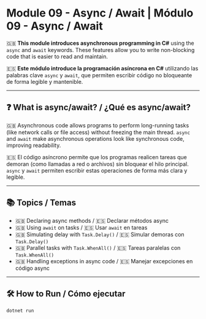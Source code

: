 # Module 09 - Async / Await | Módulo 09 - Async / Await

🇬🇧 **This module introduces asynchronous programming in C#** using the `async` and `await` keywords. These features allow you to write non-blocking code that is easier to read and maintain.

🇪🇸 **Este módulo introduce la programación asíncrona en C#** utilizando las palabras clave `async` y `await`, que permiten escribir código no bloqueante de forma legible y mantenible.

---

## ❓ What is async/await? / ¿Qué es async/await?

🇬🇧 Asynchronous code allows programs to perform long-running tasks (like network calls or file access) without freezing the main thread. `async` and `await` make asynchronous operations look like synchronous code, improving readability.

🇪🇸 El código asíncrono permite que los programas realicen tareas que demoran (como llamadas a red o archivos) sin bloquear el hilo principal. `async` y `await` permiten escribir estas operaciones de forma más clara y legible.

---

## 📚 Topics / Temas

- 🇬🇧 Declaring async methods / 🇪🇸 Declarar métodos async
- 🇬🇧 Using `await` on tasks / 🇪🇸 Usar `await` en tareas
- 🇬🇧 Simulating delay with `Task.Delay()` / 🇪🇸 Simular demoras con `Task.Delay()`
- 🇬🇧 Parallel tasks with `Task.WhenAll()` / 🇪🇸 Tareas paralelas con `Task.WhenAll()`
- 🇬🇧 Handling exceptions in async code / 🇪🇸 Manejar excepciones en código async

---

## 🛠️ How to Run / Cómo ejecutar

```bash
dotnet run
